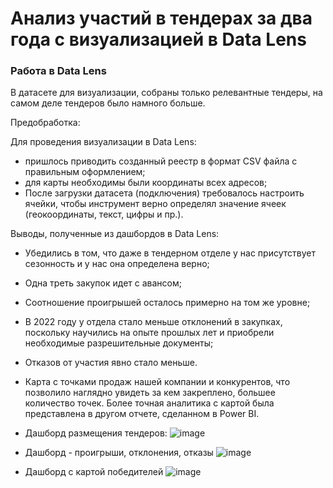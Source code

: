 # Анализ участий в тендерах за два года с визуализацией в Data Lens
### Работа в Data Lens

В датасете для визуализации, собраны только релевантные тендеры, на самом деле тендеров было намного больше.

Предобработка:

Для проведения визуализации в Data Lens: 

- пришлось приводить созданный реестр в формат CSV файла с правильным оформлением;
- для карты необходимы были координаты всех адресов;
- После загрузки датасета (подключения) требовалось настроить ячейки, чтобы инструмент верно определял значение ячеек (геокоординаты, текст, цифры и пр.).

Выводы, полученные из дашбордов в Data Lens:

- Убедились в том, что даже в тендерном отделе у нас присутствует сезонность и у нас она определена верно;
- Одна треть закупок идет с авансом;
- Соотношение проигрышей осталось примерно на том же уровне;
- В 2022 году у отдела стало меньше отклонений в закупках, поскольку научились на опыте прошлых лет и приобрели необходимые разрешительные документы;
- Отказов от участия явно стало меньше.
- Карта с точками продаж нашей компании и конкурентов, что позволило наглядно увидеть за кем закреплено, большее количество точек. Более точная аналитика с картой была представлена в другом отчете, сделанном в Power BI.

- Дашборд размещения тендеров:
    ![image](https://github.com/DAYT-43/-/assets/80617386/60aa9fa8-54c3-4f6d-a9a8-d5ed32dc81ab)

    
- Дашборд - проигрыши, отклонения, отказы
    ![image](https://github.com/DAYT-43/-/assets/80617386/3436bdf3-ab14-4943-b349-8f2d77e1c780)

    
- Дашборд с картой победителей
  ![image](https://github.com/DAYT-43/-/assets/80617386/4cee5cc0-3107-49ef-94aa-9e691f220c49)
